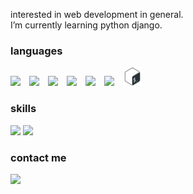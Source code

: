 interested in web development in general. <br>
I’m currently learning python django. <br>
<h3>languages</h3>
<p float="left">
  <img src="https://upload.wikimedia.org/wikipedia/commons/6/6a/JavaScript-logo.png" width="30"  style="margin-right: 10px;">
  <img src="data:image/jpeg;base64, LzlqLzRBQ... <!-- Base64 data -->" width="10"  style="margin-right: 10px;">
  <img src="https://upload.wikimedia.org/wikipedia/commons/c/c3/Python-logo-notext.svg" width="30"  style="margin-right: 10px;">
  <img src="data:image/jpeg;base64, LzlqLzRBQ... <!-- Base64 data -->" width="10"  style="margin-right: 10px;">
  <img src="https://upload.wikimedia.org/wikipedia/commons/1/18/C_Programming_Language.svg" width="30"  style="margin-right: 10px;">
  <img src="data:image/jpeg;base64, LzlqLzRBQ... <!-- Base64 data -->" width="10"  style="margin-right: 10px;">
  <img src="https://github.com/devicons/devicon/blob/master/icons/bash/bash-original.svg" width="30"  style="margin-right: 10px;">
</p>
<h3>skills</h3>
<p float="left">
  <img src="https://upload.wikimedia.org/wikipedia/commons/1/1b/Svelte_Logo.svg" width="30">
  <img src="https://upload.wikimedia.org/wikipedia/commons/a/a7/React-icon.svg" width="30">
</p>
<h3>contact me</h3>
<a href='https://t.me/kalkdn'>
  <img src="https://upload.wikimedia.org/wikipedia/commons/8/82/Telegram_logo.svg" width="30">
</a>


<!---
kalkidanyishakz/kalkidanyishakz is a ✨ special ✨ repository because its `README.md` (this file) appears on your GitHub profile.
You can click the Preview link to take a look at your changes.
--->
